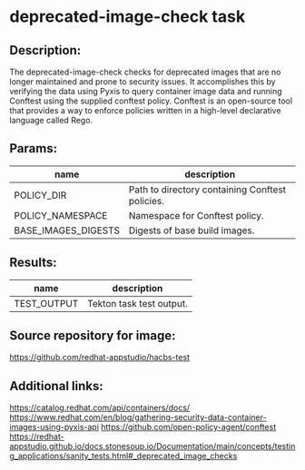 # deprecated-image-check task

## Description:
The deprecated-image-check checks for deprecated images that are no longer maintained and prone to security issues.
It accomplishes this by verifying the data using Pyxis to query container image data and running Conftest using the
supplied conftest policy. Conftest is an open-source tool that provides a way to enforce policies written
in a high-level declarative language called Rego. 

## Params:

| name                | description                                     |
|---------------------|-------------------------------------------------|
| POLICY_DIR          | Path to directory containing Conftest policies. |
| POLICY_NAMESPACE    | Namespace for Conftest policy.                  |
| BASE_IMAGES_DIGESTS | Digests of base build images.                   |

## Results:

| name              | description                               |
|-------------------|-------------------------------------------|
| TEST_OUTPUT | Tekton task test output.                  |

## Source repository for image:
https://github.com/redhat-appstudio/hacbs-test

## Additional links:
https://catalog.redhat.com/api/containers/docs/
https://www.redhat.com/en/blog/gathering-security-data-container-images-using-pyxis-api
https://github.com/open-policy-agent/conftest
https://redhat-appstudio.github.io/docs.stonesoup.io/Documentation/main/concepts/testing_applications/sanity_tests.html#_deprecated_image_checks
